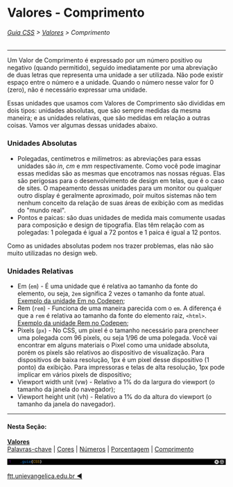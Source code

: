 # Valores - Comprimento
###### [Guia CSS](../README.md) > [Valores](./valores) > Comprimento
---

Um Valor de Comprimento é expressado por um número positivo ou negativo (quando permitido), seguido imediatamente por uma abreviação de duas letras que representa uma unidade a ser utilizada. Não pode existir espaço entre o número e a unidade. Quando o número nesse valor for 0 (zero), não é necessário expressar uma unidade.

Essas unidades que usamos com Valores de Comprimento são divididas em dois tipos: unidades absolutas, que são sempre medidas da mesma maneira; e as unidades relativas, que são medidas em relação a outras coisas. Vamos ver algumas dessas unidades abaixo.

### Unidades Absolutas

- Polegadas, centímetros e milímetros: as abreviações para essas unidades são *in*, *cm* e *mm* respectivamente. Como você pode imaginar essas medidas são as mesmas que encotramos nas nossas réguas. Elas são perigosas para o desenvolvimento de design em telas, que é o caso de sites. O mapeamento dessas unidades para um monitor ou qualquer outro display é geralmente aproximado, poir muitos sistemas não tem nenhum conceito da relação de suas áreas de exibição com as medidas do "mundo real". 
- Pontos e paicas: são duas unidades de medida mais comumente usadas para composição e design de tipografia. Elas têm relação com as polegadas: 1 polegada é igual a 72 pontos e 1 paica é igual a 12 pontos. 

Como as unidades absolutas podem nos trazer problemas, elas não são muito utilizadas no design web.

### Unidades Relativas

- Em (`em`) - É uma unidade que é relativa ao tamanho da fonte do elemento, ou seja, `2em` significa 2 vezes o tamanho da fonte atual. [Exemplo da unidade Em no Codepen](https://codepen.io/theleoad/pen/jJvWbw/right?editors=1100);
- Rem (`rem`) - Funciona de uma maneira parecida com o `em`. A diferença é que a `rem` é relativa ao tamanho da fonte do elemento raiz, `<html>`. [Exemplo da unidade Rem no Codepen](https://codepen.io/theleoad/pen/WmgrVJ/right?editors=1100);
- Pixels (`px`) - No CSS, um pixel é o tamanho necessário para prencheer uma polegada com 96 pixels, ou seja 1/96 de uma polegada. Você vai encontrar em alguns materiais o Pixel como uma unidade absoluta, porém os pixels são relativos ao dispositivo de visualização. Para dispositivos de baixa resolução, 1px é um pixel desse dispositivo (1 ponto) da exibição. Para impressoras e telas de alta resolução, 1px pode implicar em vários pixels de dispositivo;
- Viewport width unit (vw) - Relativo a 1% do da largura do viewport (o tamanho da janela do navegador);
- Viewport height unit (vh) - Relativo a 1% do da altura do viewport (o tamanho da janela do navegador).


---
#### Nesta Seção:
[**Valores**](./valores.md)  
[Palavras-chave](./palavras-chave.md) | [Cores](./cores.md) | [Números](./numeros.md) | [Porcentagem](./porcentagem.md) | [Comprimento](./comprimento.md) 

<img src="../assets/guia-css-linha-horizontal.jpg">

[ftt.unievangelica.edu.br :arrow_backward:](http://ftt.unievangelica.edu.br) 
